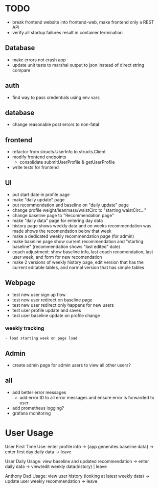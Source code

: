 # TODO

- break frontend website into frontend-web, make frontend only a REST API
- verify all startup failures result in container termination 

## Database
- make errors not crash app
- update unit tests to marshal output to json instead of direct string compare

## auth
- find way to pass credentials using env vars

## database
- change reasonable post errors to non-fatal

## frontend
- refactor from structs.UserInfo to structs.Client
- modify frontend endpoints
    - consolidate submitUserProfile & getUserProfile
- write tests for frontend
## UI
- put start date in profile page
- make "daily update" page
- put recommendation and baseline on "daily update" page
- change profile weight/leanmass/waistCirc to "starting waistCirc..."
- change baseline page to "Recommendation page" 
- make "daily data" page for entering day data
- history page shows weekly data and on weeks  recommendation was made shows the recomendation below that week
- make a dedicated weekly recommendation page (for admin)
- make baseline page show current recommendation and "starting baseline" (recommendation shows "last edited" date)
- coach adjustment: show baseline info, last coach recomendation, last user week, and form for new recomendation
- make 2 versions of weekly history page, edit version that has the current editable tables, and normal version that has simple tables

## Webpage
- test new user sign up flow
- test new user redirect on baseline page
- test new user redirect only happens for new users
- test user profile update and saves
- test user baseline update on profile change
### weekly tracking
    - load starting week on page load

## Admin
- create admin page for admin users to view all other users?

## all
- add better error messages
    - add error ID to all error messages and ensure error is forwarded to user
- add prometheus logging?
- grafana monitoring



# User Usage
User First Time Use:
enter profile info -> {app generates baseline data} -> enter first day daily data -> leave

User Daily Usage:
view baseline and updated recommendation -> enter daily data -> view/edit weekly data(history) | leave

Anthony Dad Usage:
view user history (looking at latest weekly data) -> update user weekly recommendation -> leave
